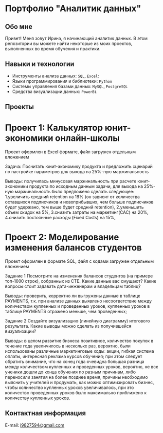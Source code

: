 # Портфолио "Аналитик данных"

## Обо мне
Привет! Меня зовут Ирина, я начинающий аналитик данных.
В этом репозитории вы можете найти некоторые из моих проектов, выполненных во время обучения и практики.

## Навыки и технологии
- Инструменты анализа данных: ``SQL``, ``Excel``: 
- Языки программирования и библиотеки: ``Python``
- Системы управления базами данных: ``MySQL``, ``PostgreSQL``
- Средства визуализации данных: ``PowerBi``


## Проекты

# Проект 1: Калькулятор юнит-экономики онлайн-школы

Проект оформлен в Excel формате, файл загружен отдельным вложением

Задача: Посчитать юнит-экономику продукта и предложить сценарий по настройке параметров для выхода на 25%-ную маржинальность

Выводы: получилась минусовая маржинальность при расчете юнит-экономики продукта по исходным данным задачи, для выхода на 25%-ную маржинальность было предложено сделать следующее:
1.увеличить средний retention на 18% (он зависит от количества оставшихся подписчиков и новоприбывших, чем больше подписчиков будет удержано, тем выше будет средний retention), 
2.уменьшить объем скидок на 5%,
3.снизить затраты на маркетинг(САС) на 20%,
4.снизить постоянные расходы (Fixed Costs) на 15%,

# Проект 2: Моделирование изменения балансов студентов

Проект оформлен в формате SQL, файл с кодами загружен отдельным вложением

Задание 1
Посмотрите на изменения балансов студентов (на примере топ-1000 строк), собранных из CTE. 
Какие данные вас смущают? Какие вопросы стоит задавать дата-инженерам и владельцам таблиц? 

Выводы: проверить, корректно ли выгружены данные в таблице PAYMENTS, т.к. при анализе данных выявлено несоответствие между количеством купленных и проведенных уроков, 
купленных уроков в таблице PAYMENTS отражено меньше, чем проведенных;

Задание 2
Создайте визуализацию (линейную диаграмму) итогового результата. 
Какие выводы можно сделать из получившейся визуализации?

Выводы: в целом развитие бизнеса позитивное, количество покупок в течение года увеличилось в несколько раз, вероятно, были использованы различные маркетинговые ходы: акции, гибкая  система оплаты, интересная реклама курсов обучения; 
при этом следует обратить внимание, что на конец года очевидна большая разница между количеством купленных и проведенных уроков, вероятно, не все ученики дошли до конца обучения по разным причинам, либо переносили занятия на более позднее время, причины необходимо выяснить у учителей и продумать, как можно оптимизировать бизнес, чтобы количество купленных уроков увеличивалось, при это количество проведенных уроков было максимально приближено к количеству купленных уроков.

## Контактная информация
E-mail: i9827594@gmail.com 
